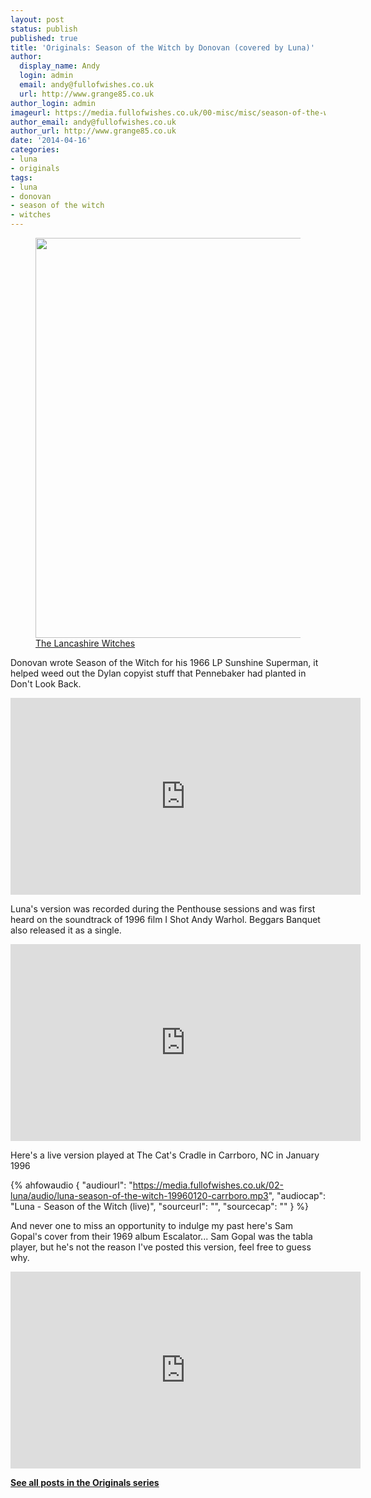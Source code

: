```yaml
---
layout: post
status: publish
published: true
title: 'Originals: Season of the Witch by Donovan (covered by Luna)'
author:
  display_name: Andy
  login: admin
  email: andy@fullofwishes.co.uk
  url: http://www.grange85.co.uk
author_login: admin
imageurl: https://media.fullofwishes.co.uk/00-misc/misc/season-of-the-witch-bl-flickr.jpg
author_email: andy@fullofwishes.co.uk
author_url: http://www.grange85.co.uk
date: '2014-04-16'
categories:
- luna
- originals
tags:
- luna
- donovan
- season of the witch
- witches
---
```

<figure class="caption aligncenter"><img src="https://media.fullofwishes.co.uk/00-misc/misc/season-of-the-witch-bl-flickr.jpg" width="640" height="640" class /><figcaption class="caption-text"> <a href="https://flic.kr/p/hPQY78">The Lancashire Witches</a></figcaption></figure>

Donovan wrote Season of the Witch for his 1966 LP Sunshine Superman, it helped weed out the Dylan copyist stuff that Pennebaker had planted in Don't Look Back.

<iframe width="560" height="315" src="https://www.youtube-nocookie.com/embed/Nm3yKy1hL1M" frameborder="0" allowfullscreen></iframe>

Luna's version was recorded during the Penthouse sessions and was first heard on the soundtrack of 1996 film I Shot Andy Warhol. Beggars Banquet also released it as a single.

<iframe width="560" height="315" src="https://www.youtube-nocookie.com/embed/wwzjjpcOTVE" frameborder="0" allowfullscreen></iframe>

Here's a live version played at The Cat's Cradle in Carrboro, NC in January 1996

 {% ahfowaudio {
  "audiourl": "https://media.fullofwishes.co.uk/02-luna/audio/luna-season-of-the-witch-19960120-carrboro.mp3",
  "audiocap": "Luna - Season of the Witch (live)",
  "sourceurl": "",
  "sourcecap": ""
  } %}

And never one to miss an opportunity to indulge my past here's Sam Gopal's cover from their 1969 album Escalator... Sam Gopal was the tabla player, but he's not the reason I've posted this version, feel free to guess why.

<iframe width="560" height="315" src="https://www.youtube-nocookie.com/embed/0KGgOFFQxnY" frameborder="0" allowfullscreen></iframe>

<strong><a href="/category/originals/" title="List: Originals">See all posts in the Originals series</a></strong>

